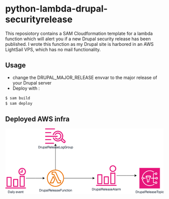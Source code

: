 # python-lambda-drupal-securityrelease

This reposiotory contains a SAM Cloudformation template for
a lambda function which will alert you if a new Drupal security
release has been published. I wrote this function as my Drupal site
is harbored in an AWS LightSail VPS, which has no mail functionality.

## Usage
* change the DRUPAL_MAJOR_RELEASE envvar to the major release of your Drupal server
* Deploy with :

```bash
$ sam build
$ sam deploy

```

## Deployed AWS infra
<img src=documentation/drupalrelease.png>